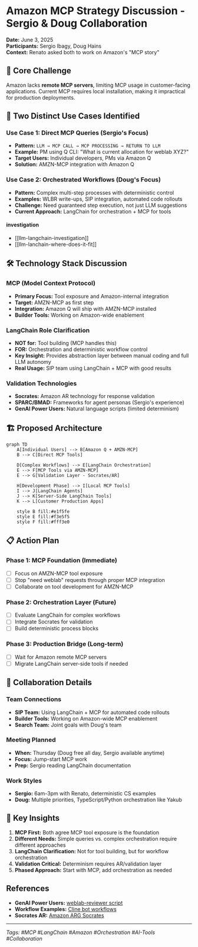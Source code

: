 # Amazon MCP Strategy Discussion - Sergio & Doug Collaboration

**Date:** June 3, 2025  
**Participants:** Sergio Ibagy, Doug Hains  
**Context:** Renato asked both to work on Amazon's "MCP story"

## 🎯 Core Challenge

Amazon lacks **remote MCP servers**, limiting MCP usage in customer-facing applications. Current MCP requires local installation, making it impractical for production deployments.

## 🔄 Two Distinct Use Cases Identified

### Use Case 1: Direct MCP Queries (Sergio's Focus)
- **Pattern:** `LLM → MCP CALL → MCP PROCESSING → RETURN TO LLM`
- **Example:** PM using Q CLI: "What is current allocation for weblab XYZ?"
- **Target Users:** Individual developers, PMs via Amazon Q
- **Solution:** AMZN-MCP integration with Amazon Q

### Use Case 2: Orchestrated Workflows (Doug's Focus)  
- **Pattern:** Complex multi-step processes with deterministic control
- **Examples:** WLBR write-ups, SIP integration, automated code rollouts
- **Challenge:** Need guaranteed step execution, not just LLM suggestions
- **Current Approach:** LangChain for orchestration + MCP for tools

#### investigation
- [[llm-langchain-investigation]]
- [[llm-lanchain-where-does-it-fit]]

## 🛠️ Technology Stack Discussion

### MCP (Model Context Protocol)
- **Primary Focus:** Tool exposure and Amazon-internal integration
- **Target:** AMZN-MCP as first step
- **Integration:** Amazon Q will ship with AMZN-MCP installed
- **Builder Tools:** Working on Amazon-wide enablement

### LangChain Role Clarification
- **NOT for:** Tool building (MCP handles this)
- **FOR:** Orchestration and deterministic workflow control
- **Key Insight:** Provides abstraction layer between manual coding and full LLM autonomy
- **Real Usage:** SIP team using LangChain + MCP with good results

### Validation Technologies
- **Socrates:** Amazon AR technology for response validation
- **SPARC/BMAD:** Frameworks for agent personas (Sergio's experience)
- **GenAI Power Users:** Natural language scripts (limited determinism)

## 🏗️ Proposed Architecture

```mermaid
graph TD
    A[Individual Users] --> B[Amazon Q + AMZN-MCP]
    B --> C[Direct MCP Tools]
    
    D[Complex Workflows] --> E[LangChain Orchestration]
    E --> F[MCP Tools via AMZN-MCP]
    E --> G[Validation Layer - Socrates/AR]
    
    H[Development Phase] --> I[Local MCP Tools]
    I --> J[LangChain Agents]
    J --> K[Server-Side LangChain Tools]
    K --> L[Customer Production Apps]
    
    style B fill:#e1f5fe
    style E fill:#f3e5f5
    style F fill:#fff3e0
```

## 📋 Action Plan

### Phase 1: MCP Foundation (Immediate)
- [ ] Focus on AMZN-MCP tool exposure
- [ ] Stop "need weblab" requests through proper MCP integration
- [ ] Collaborate on tool development for AMZN-MCP

### Phase 2: Orchestration Layer (Future)
- [ ] Evaluate LangChain for complex workflows
- [ ] Integrate Socrates for validation
- [ ] Build deterministic process blocks

### Phase 3: Production Bridge (Long-term)
- [ ] Wait for Amazon remote MCP servers
- [ ] Migrate LangChain server-side tools if needed

## 🤝 Collaboration Details

### Team Connections
- **SIP Team:** Using LangChain + MCP for automated code rollouts
- **Builder Tools:** Working on Amazon-wide MCP enablement
- **Search Team:** Joint goals with Doug's team

### Meeting Planned
- **When:** Thursday (Doug free all day, Sergio available anytime)
- **Focus:** Jump-start MCP work
- **Prep:** Sergio reading LangChain documentation

### Work Styles
- **Sergio:** 6am-3pm with Renato, deterministic CS examples
- **Doug:** Multiple priorities, TypeScript/Python orchestration like Yakub

## 🔑 Key Insights

1. **MCP First:** Both agree MCP tool exposure is the foundation
2. **Different Needs:** Simple queries vs. complex orchestration require different approaches  
3. **LangChain Clarification:** Not for tool building, but for workflow orchestration
4. **Validation Critical:** Determinism requires AR/validation layer
5. **Phased Approach:** Start with MCP, add orchestration as needed

##  References

- **GenAI Power Users:** [weblab-reviewer script](https://code.amazon.com/packages/AmazonBuilderGenAIPowerUsersQContext/blobs/mainline/--/scripts/weblab-reviewer.script.md)
- **Workflow Examples:** [Cline bot workflows](https://docs.cline.bot/features/slash-commands/workflows#real-world-example)
- **Socrates AR:** [Amazon ARG Socrates](https://w.amazon.com/bin/view/ARG/Socrates)

---

*Tags: #MCP #LangChain #Amazon #Orchestration #AI-Tools #Collaboration*